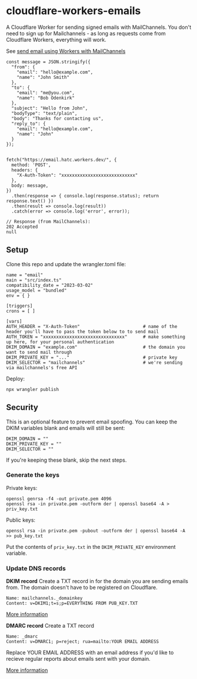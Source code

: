 # cloudflare-workers-emails

A Cloudflare Worker for sending signed emails with MailChannels. You don't need to sign up for Mailchannels - as long as requests come from Cloudflare Workers, everything will work.

See [send email using Workers with MailChannels](https://blog.cloudflare.com/sending-email-from-workers-with-mailchannels/)

```
const message = JSON.stringify({
  "from": {
    "email": "hello@example.com",
    "name": "John Smith"
  },
  "to": {
    "email": "me@you.com",
    "name": "Bob Odenkirk"
  },
  "subject": "Hello from John",
  "bodyType": "text/plain",
  "body": "Thanks for contacting us",
  "reply_to": {
    "email": "hello@example.com",
    "name": "John"
  }
});


fetch("https://email.hatc.workers.dev/", {
  method: 'POST',
  headers: {
    "X-Auth-Token": "xxxxxxxxxxxxxxxxxxxxxxxxxxxx"
  },
  body: message,
})
  .then(response => { console.log(response.status); return response.text() })
  .then(result => console.log(result))
  .catch(error => console.log('error', error));

// Response (from MailChannels):
202 Accepted
null

```

## Setup
Clone this repo and update the wrangler.toml file:
```
name = "email"
main = "src/index.ts"
compatibility_date = "2023-03-02"
usage_model = "bundled"
env = { }

[triggers]
crons = [ ]

[vars]
AUTH_HEADER = "X-Auth-Token"                        # name of the header you'll have to pass the token below to to send mail
AUTH_TOKEN = "xxxxxxxxxxxxxxxxxxxxxxxxxxxxxxx"      # make something up here, for your personal authentication
DKIM_DOMAIN = "example.com"                         # the domain you want to send mail through
DKIM_PRIVATE_KEY = "..."                            # private key
DKIM_SELECTOR = "mailchannels"                      # we're sending via mailchannels's free API
```

Deploy:
```
npx wrangler publish
```

## Security

This is an optional feature to prevent email spoofing. You can keep the DKIM variables blank and emails will still be sent:
```
DKIM_DOMAIN = ""
DKIM_PRIVATE_KEY = ""
DKIM_SELECTOR = ""
```

If you're keeping these blank, skip the next steps.


### Generate the keys

Private keys:
```
openssl genrsa -f4 -out private.pem 4096
openssl rsa -in private.pem -outform der | openssl base64 -A > priv_key.txt
```

Public keys:
```
openssl rsa -in private.pem -pubout -outform der | openssl base64 -A >> pub_key.txt
```

Put the contents of `priv_key.txt` in the `DKIM_PRIVATE_KEY` environment variable.

### Update DNS records

**DKIM record**
Create a TXT record in for the domain you are sending emails from. The domain doesn't have to be registered on Cloudflare.

```
Name: mailchannels._domainkey
Content: v=DKIM1;t=s;p=EVERYTHING FROM PUB_KEY.TXT
```

[More information](https://www.cloudflare.com/learning/dns/dns-records/dns-dkim-record/)

**DMARC record**
Create a TXT record 
```
Name: _dmarc
Content: v=DMARC1; p=reject; rua=mailto:YOUR EMAIL ADDRESS
```

Replace YOUR EMAIL ADDRESS with an email address if you'd like to recieve regular reports about emails sent with your domain.

[More information](https://www.cloudflare.com/learning/dns/dns-records/dns-dmarc-record/)